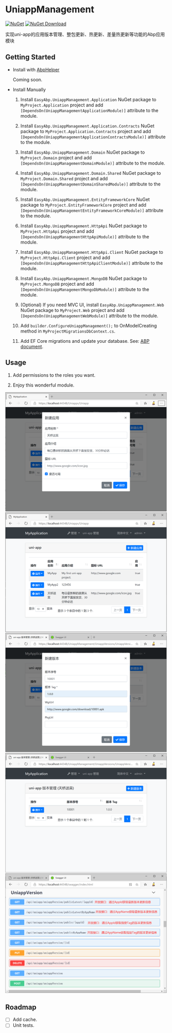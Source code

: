 # UniappManagement

[![NuGet](https://img.shields.io/nuget/v/EasyAbp.UniappManagement.Domain.Shared.svg?style=flat-square)](https://www.nuget.org/packages/EasyAbp.UniappManagement.Domain.Shared)
[![NuGet Download](https://img.shields.io/nuget/dt/EasyAbp.UniappManagement.Domain.Shared.svg?style=flat-square)](https://www.nuget.org/packages/EasyAbp.UniappManagement.Domain.Shared)

实现uni-app的应用版本管理、整包更新、热更新、差量热更新等功能的Abp应用模块

## Getting Started

* Install with [AbpHelper](https://github.com/EasyAbp/AbpHelper.GUI)

    Coming soon.

* Install Manually

    1. Install `EasyAbp.UniappManagement.Application` NuGet package to `MyProject.Application` project and add `[DependsOn(UniappManagementApplicationModule)]` attribute to the module.

    1. Install `EasyAbp.UniappManagement.Application.Contracts` NuGet package to `MyProject.Application.Contracts` project and add `[DependsOn(UniappManagementApplicationContractsModule)]` attribute to the module.

    1. Install `EasyAbp.UniappManagement.Domain` NuGet package to `MyProject.Domain` project and add `[DependsOn(UniappManagementDomainModule)]` attribute to the module.

    1. Install `EasyAbp.UniappManagement.Domain.Shared` NuGet package to `MyProject.Domain.Shared` project and add `[DependsOn(UniappManagementDomainSharedModule)]` attribute to the module.

    1. Install `EasyAbp.UniappManagement.EntityFrameworkCore` NuGet package to `MyProject.EntityFrameworkCore` project and add `[DependsOn(UniappManagementEntityFrameworkCoreModule)]` attribute to the module.

    1. Install `EasyAbp.UniappManagement.HttpApi` NuGet package to `MyProject.HttpApi` project and add `[DependsOn(UniappManagementHttpApiModule)]` attribute to the module.

    1. Install `EasyAbp.UniappManagement.HttpApi.Client` NuGet package to `MyProject.HttpApi.Client` project and add `[DependsOn(UniappManagementHttpApiClientModule)]` attribute to the module.

    1. Install `EasyAbp.UniappManagement.MongoDB` NuGet package to `MyProject.MongoDB` project and add `[DependsOn(UniappManagementMongoDbModule)]` attribute to the module.

    1. (Optional) If you need MVC UI, install `EasyAbp.UniappManagement.Web` NuGet package to `MyProject.Web` project and add `[DependsOn(UniappManagementWebModule)]` attribute to the module.
    
    1. Add `builder.ConfigureUniappManagement();` to OnModelCreating method in `MyProjectMigrationsDbContext.cs`.

    1. Add EF Core migrations and update your database. See: [ABP document](https://docs.abp.io/en/abp/latest/Tutorials/Part-1?UI=MVC#add-new-migration-update-the-database).

## Usage

1. Add permissions to the roles you want.

1. Enjoy this wonderful module.

![Notifications](/docs/images/NewApp.png)
![AppList](/docs/images/AppList.png)
![NewVersion](/docs/images/NewVersion.png)
![VersionList](/docs/images/VersionList.png)
![WebApis](/docs/images/WebApis.png)

## Roadmap

- [ ] Add cache.
- [ ] Unit tests.
